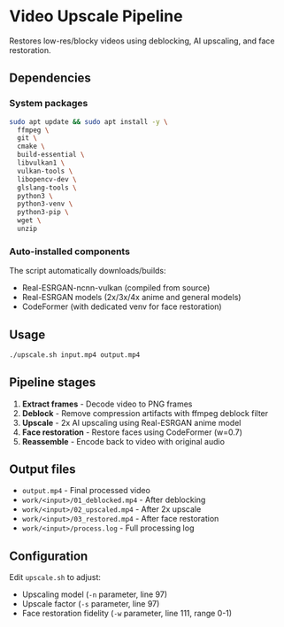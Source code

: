 # Video Upscale Pipeline

Restores low-res/blocky videos using deblocking, AI upscaling, and face restoration.

## Dependencies

### System packages
```bash
sudo apt update && sudo apt install -y \
  ffmpeg \
  git \
  cmake \
  build-essential \
  libvulkan1 \
  vulkan-tools \
  libopencv-dev \
  glslang-tools \
  python3 \
  python3-venv \
  python3-pip \
  wget \
  unzip
```

### Auto-installed components
The script automatically downloads/builds:
- Real-ESRGAN-ncnn-vulkan (compiled from source)
- Real-ESRGAN models (2x/3x/4x anime and general models)
- CodeFormer (with dedicated venv for face restoration)

## Usage

```bash
./upscale.sh input.mp4 output.mp4
```

## Pipeline stages

1. **Extract frames** - Decode video to PNG frames
2. **Deblock** - Remove compression artifacts with ffmpeg deblock filter
3. **Upscale** - 2x AI upscaling using Real-ESRGAN anime model
4. **Face restoration** - Restore faces using CodeFormer (w=0.7)
5. **Reassemble** - Encode back to video with original audio

## Output files

- `output.mp4` - Final processed video
- `work/<input>/01_deblocked.mp4` - After deblocking
- `work/<input>/02_upscaled.mp4` - After 2x upscale
- `work/<input>/03_restored.mp4` - After face restoration
- `work/<input>/process.log` - Full processing log

## Configuration

Edit `upscale.sh` to adjust:
- Upscaling model (`-n` parameter, line 97)
- Upscale factor (`-s` parameter, line 97)
- Face restoration fidelity (`-w` parameter, line 111, range 0-1)
